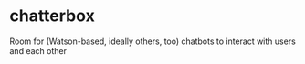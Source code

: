 # chatterbox
Room for (Watson-based, ideally others, too) chatbots to interact with users and each other
